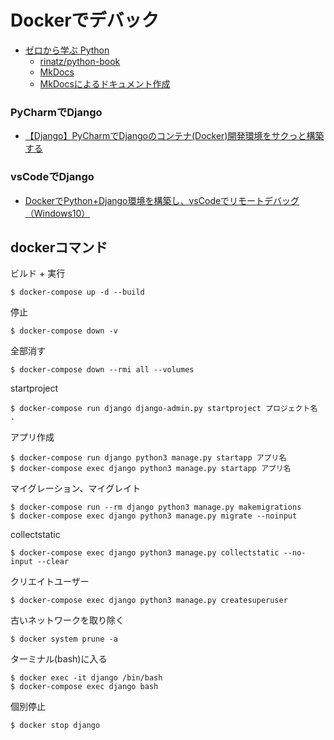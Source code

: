 Dockerでデバック
===

* [ゼロから学ぶ Python](https://rinatz.github.io/python-book/)
    * [rinatz/python-book](https://github.com/rinatz/python-book/tree/master/docs)
    * [MkDocs](https://www.mkdocs.org/)
    * [MkDocsによるドキュメント作成](https://zenn.dev/mebiusbox/articles/81d977a72cee01)

### PyCharmでDjango
* [【Django】PyCharmでDjangoのコンテナ(Docker)開発環境をサクっと構築する](https://qiita.com/thim/items/82678e1cd59c925846b4)

### vsCodeでDjango
* [DockerでPython+Django環境を構築し、vsCodeでリモートデバッグ（Windows10） ](http://www.tmckn.com/wp/docker-python-django-vscode-windows10/)


dockerコマンド
---

ビルド + 実行
```
$ docker-compose up -d --build
```

停止
```
$ docker-compose down -v
```

全部消す
```
$ docker-compose down --rmi all --volumes
```

startproject
```
$ docker-compose run django django-admin.py startproject プロジェクト名 .
```

アプリ作成
```
$ docker-compose run django python3 manage.py startapp アプリ名
$ docker-compose exec django python3 manage.py startapp アプリ名
```

マイグレーション、マイグレイト
```
$ docker-compose run --rm django python3 manage.py makemigrations
$ docker-compose exec django python3 manage.py migrate --noinput
```

collectstatic
```
$ docker-compose exec django python3 manage.py collectstatic --no-input --clear
```

クリエイトユーザー
```
$ docker-compose exec django python3 manage.py createsuperuser
```

古いネットワークを取り除く
```
$ docker system prune -a
```

ターミナル(bash)に入る
```
$ docker exec -it django /bin/bash
$ docker-compose exec django bash
```

個別停止
```
$ docker stop django
```
